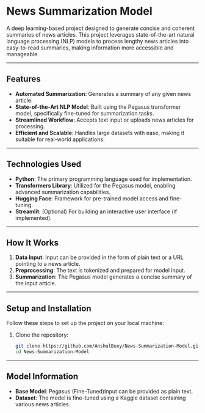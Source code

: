 # News Summarization Model

A deep learning-based project designed to generate concise and coherent summaries of news articles. This project leverages state-of-the-art natural language processing (NLP) models to process lengthy news articles into easy-to-read summaries, making information more accessible and manageable.

---

## Features

- **Automated Summarization**: Generates a summary of any given news article.
- **State-of-the-Art NLP Model**: Built using the Pegasus transformer model, specifically fine-tuned for summarization tasks.
- **Streamlined Workflow**: Accepts text input or uploads news articles for processing.
- **Efficient and Scalable**: Handles large datasets with ease, making it suitable for real-world applications.

---

## Technologies Used

- **Python**: The primary programming language used for implementation.
- **Transformers Library**: Utilized for the Pegasus model, enabling advanced summarization capabilities.
- **Hugging Face**: Framework for pre-trained model access and fine-tuning.
- **Streamlit**: (Optional) For building an interactive user interface (if implemented).

---

## How It Works

1. **Data Input**: Input can be provided in the form of plain text or a URL pointing to a news article.
2. **Preprocessing**: The text is tokenized and prepared for model input.
3. **Summarization**: The Pegasus model generates a concise summary of the input article.

---

## Setup and Installation

Follow these steps to set up the project on your local machine:

1. Clone the repository:
   ```bash
   git clone https://github.com/AnshulBuxy/News-Summarization-Model.git
   cd News-Summarization-Model


---
## Model Information

- **Base Model**: Pegasus (Fine-Tuned)Input can be provided as plain text.
- **Dataset**: The model is fine-tuned using a Kaggle dataset containing various news articles.


